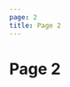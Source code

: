 ```yaml
---
page: 2
title: Page 2
---
```


<h1>Page 2</h1>
<div class=""><div id="chartdiv_304"></div><div>
<style>
#chartdiv_304 {
  width: 100%;
  height: 500px;
}
.amcharts-graph-g4 {
  filter: url(#blur);
}
</style>

<script type='text/javascript' src='https://www.amcharts.com/lib/3/amcharts.js?ver=20171012-02'></script>
<script type='text/javascript' src='https://www.amcharts.com/lib/3/ammap.js?ver=20171012-02'></script>
<script type='text/javascript' src='https://www.amcharts.com/wp-content/themes/amcharts2/js/lazyload.js?ver=20171012-02'></script>
<script type='text/javascript' src='https://www.amcharts.com/wp-includes/js/jquery/jquery.js'></script>
<script type='text/javascript' src='https://www.amcharts.com/wp-content/themes/amcharts2/js/main.js?ver=20171012-02'></script>
<script type='text/javascript' src='https://www.amcharts.com/wp-includes/js/jquery/ui/core.min.js?ver=1.11.4'></script>
<script type='text/javascript' src='https://www.amcharts.com/wp-includes/js/jquery/ui/widget.min.js?ver=1.11.4'></script>
<script type='text/javascript' src='https://www.amcharts.com/wp-includes/js/jquery/ui/mouse.min.js?ver=1.11.4'></script>
<script type='text/javascript' src='https://www.amcharts.com/wp-includes/js/jquery/ui/slider.min.js?ver=1.11.4'></script>
<script type='text/javascript' src='https://www.amcharts.com/wp-content/themes/amcharts2/js/jquery.ui.touch-punch.min.js?ver=20171012-02'></script>
<script type='text/javascript' src='https://www.amcharts.com/wp-content/themes/amcharts2/js/jquery.kinetic.min.js?ver=20171012-02'></script>
<script type='text/javascript' src='https://www.amcharts.com/wp-includes/js/wp-embed.min.js?ver=4.9.5'></script>
<script type='text/javascript' src='https://www.amcharts.com/lib/3/serial.js?ver=20171012-02'></script>
<script type='text/javascript' src='https://www.amcharts.com/lib/3/themes/light.js?ver=20171012-02'></script>
<script type='text/javascript' src='https://www.amcharts.com/lib/3/pie.js?ver=20171012-02'></script>
<script type='text/javascript' src='https://www.amcharts.com/lib/3/plugins/animate/animate.min.js?ver=20171012-02'></script>
<script type='text/javascript' src='https://www.amcharts.com/lib/3/amstock.js?ver=20171012-02'></script>
<script type='text/javascript' src='https://www.amcharts.com/lib/3/themes/dark.js?ver=20171012-02'></script>
<script type='text/javascript' src='https://www.amcharts.com/lib/3/maps/js/worldLow.js?ver=20171012-02'></script>

<script>
var chart = AmCharts.makeChart("chartdiv_304", {
  "type": "serial",
  "theme": "light",
  "addClassNames": true,
  "marginLeft": 25,
  "marginRight": 25,
  "marginTop": 45,
  "marginBottom": 0,
  "autoMarginOffset": 15,
  "startDuration": 2,
  "sequencedAnimation": false,
  "dataProvider": [ {
    "month": "JAN",
    "value1": 40,
    "value2": 15,
    "value3": 0,
    "value4": 20,
    "color": "#807fd3"
  }, {
    "month": "FEB",
    "value1": 10,
    "value2": 15,
    "value3": 0,
    "value4": 0,
    "color": "#6e6abc"
  }, {
    "month": "MAR",
    "value1": 40,
    "value2": 15,
    "value3": 0,
    "value4": 20,
    "color": "#807fd3"
  }, {
    "month": "APR",
    "value1": 22,
    "value2": 15,
    "value3": 0,
    "value4": 2,
    "color": "#6e6abc"
  }, {
    "month": "MAY",
    "value1": 53,
    "value2": 15,
    "value3": 0,
    "value4": 33,
    "color": "#807fd3"
  }, {
    "month": "JUN",
    "value1": 15,
    "value2": 15,
    "value3": 0,
    "value4": -5,
    "color": "#6e6abc"
  }, {
    "month": "JUL",
    "value1": 65,
    "value2": 15,
    "value3": 0,
    "value4": 45,
    "color": "#807fd3"
  }, {
    "month": "AUG",
    "value1": 30,
    "value2": 15,
    "value3": 0,
    "value4": 10,
    "color": "#6e6abc"
  }, {
    "month": "SEP",
    "value1": 58,
    "value2": 15,
    "value3": 0,
    "value4": 38,
    "color": "#807fd3"
  }, {
    "month": "OCT",
    "value1": 15,
    "value2": 15,
    "value3": 0,
    "value4": -5,
    "color": "#6e6abc"
  }, {
    "month": "NOV",
    "value1": 68,
    "value2": 15,
    "value3": 0,
    "value4": 48,
    "color": "#807fd3"
  }, {
    "month": "DEC",
    "value1": 77,
    "value2": 15,
    "value3": 0,
    "value4": 62,
    "color": "#6e6abc"
  }],
  "graphs": [{
    "id": "g1",
    "lineAlpha": 0,
    "lineThickness": 3,
    "valueField": "value1",
    "showBalloon": false
  }, {
    "id": "g2",
    "lineAlpha": 0,
    "lineColor": "#fff",
    "lineThickness": 0,
    "fillColors": "#807fd3",
    "fillColorsField": "color",
    "fillAlphas": 1,
    "valueField": "value2",
    "showBalloon": false
  }, {
    "id": "g3",
    "lineAlpha": 1,
    "lineColor": "#fff",
    "lineThickness": 5,
    "valueField": "value3",
    "balloonColor": "#5fb3f3",
    "balloonText": "[[value1]]",
    "balloon": {
      "drop": true,
      "adjustBorderColor": false,
      "color": "#ffffff"      
    }
  }, {
    "id": "g4",
    "lineAlpha": 1,
    "lineColor": "#000",
    "lineThickness": 10,
    "valueField": "value4",
    "showBalloon": false,
    "stackable": false,
    "lineAlpha": 0.6
    }
  ],
  "categoryField": "month",
  "categoryAxis": {
    "color": "#8a86c7",
    "axisColor": "#5957b1",
    "gridAlpha": 0,
    "startOnAxis": false,
    "balloon":{
      "fillAlpha":1,
      "fontSize":15,
      "horizontalPadding":10
    }
  },
  "valueAxes": [{
    "stackType": "regular",
    "gridAlpha": 0,
    "gridColor": "#5957b1",
    "axisAlpha": 0,
    "labelsEnabled": false,
    "minimum": 0,
    "maximum": 100,
    "ignoreAxisWidth": true
  }],
  "balloon": {
    "borderThickness": 0,
    "shadowAlpha": 0,
    "fontSize": 18
  },
  "chartCursor": {
    "cursorAlpha": 0.7,
    "cursorColor": "#5fb3f3",
    "limitToGraph": "g3",
    "categoryBalloonColor": "#5e59b9",
    "categoryBalloonAlpha": 1,
    "zoomable": false
  },
  "defs": {
    "filter": [{
      "x": "-50%",
      "y": "-50%",
      "width": "200%",
      "height": "200%",
      "id": "blur",
      "feGaussianBlur": {
        "in": "SourceGraphic",
        "stdDeviation": "15"
      }
    }]
  }
});</script>
